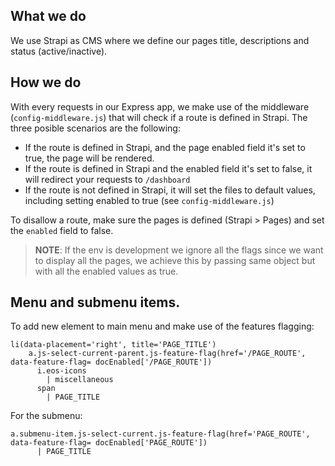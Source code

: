 ## What we do
We use Strapi as CMS where we define our pages title, descriptions and status (active/inactive).

## How we do
With every requests in our Express app, we make use of the middleware (`config-middleware.js`) that will  check if a route is defined in Strapi.
The three posible scenarios are the following:
- If the route is defined in Strapi, and the page enabled field it's set to true, the page will be rendered.
- If the route is defined in Strapi and the enabled field it's set to false, it will redirect your requests to `/dashboard`
- If the route is not defined in Strapi, it will set the files to default values, including setting enabled to true (see `config-middleware.js`)
 
To disallow a route, make sure the pages is defined (Strapi > Pages) and set the `enabled` field to false.

>  **NOTE**: If the env is development we ignore all the flags since we want to display all the pages, we achieve this by passing same object but with all the enabled values as true.

## Menu and submenu items.
To add new element to main menu and make use of the features flagging:
```
li(data-placement='right', title='PAGE_TITLE')
    a.js-select-current-parent.js-feature-flag(href='/PAGE_ROUTE', data-feature-flag= docEnabled['/PAGE_ROUTE'])
      i.eos-icons
        | miscellaneous
      span
        | PAGE_TITLE
```
For the submenu:
```
a.submenu-item.js-select-current.js-feature-flag(href='PAGE_ROUTE', data-feature-flag= docEnabled['PAGE_ROUTE'])
      | PAGE_TITLE
```


